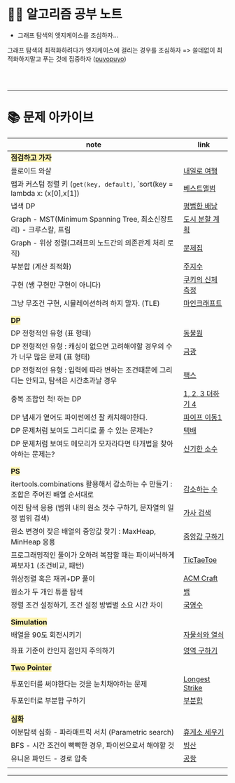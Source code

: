 # 🧑‍💻 알고리즘 공부 노트

- 그래프 탐색의 엣지케이스를 조심하자...

그래프 탐색의 최적화하려다가 엣지케이스에 걸리는 경우를 조심하자 => 쓸데없이 최적화하지말고 푸는 것에 집중하자 ([puyopuyo](http://noj.am/11559))


<br/>
<br/>

---

# 📚 문제 아카이브

| note                                                                | link                                                      |
|---------------------------------------------------------------------|-----------------------------------------------------------|
| <span style="background-color: #fff5b1;">**점검하고 가자**</span>         |                                                           |
| 플로이드 와샬                                                             | [내일로 여행](sol_from_BOJ/shortest_path/boj13168.py)          |
| 맵과 커스텀 정렬 키 (`get(key, default)`, `sort(key = lambda x: (x[0],x[1]) | [베스트앨범](sol_from_Programmers/베스트앨범.py)                    |
| 냅색 DP                                                               | [평범한 배낭](sol_from_BOJ/dp/boj12865.py)                     |
| Graph - MST(Minimum Spanning Tree, 최소신장트리) - 크루스칼, 프림               | [도시 분할 계획](./sol_from_BOJ/graph/boj1647.py)               |
| Graph - 위상 정렬(그래프의 노드간의 의존관계 처리 로직)                                 | [문제집](sol_from_BOJ/graph/boj1766.py)                      |
| 부분합 (계산 최적화)                                                        | [주지수](sol_from_BOJ/ps/boj15724.py)                        |
| 구현 (쌩 구현만 구현이 아니다)                                                  | [쿠키의 신체 측정](sol_from_BOJ/simulation/boj20125.py)          |
| 그냥 무조건 구현, 시뮬레이션하려 하지 말자.  (TLE)                                    | [마인크래프트](sol_from_BOJ/ps/boj18111.py)                     
|                                                                     |                                                           |
|                                                                     |                                                           |
| <span style='background-color: #fff5b1'>**DP**</span>               |                                                           |
| DP 전형적인 유형 (표 형태)                                                   | [동물원](./sol_from_BOJ/dp/boj1309.py)                       |
| DP 전형적인 유형 : 캐싱이 없으면 고려해야할 경우의 수가 너무 많은 문제 (표 형태)                   | [금광](./sol_from_etc/book_이것이코딩테스트다/Q31.py)                |
| DP 전형적인 유형 : 입력에 따라 변하는 조건때문에 그리디는 안되고, 탐색은 시간초과날 경우                | [팩스](./sol_from_BOJ/dp/boj2341.py)                        |
| 중복 조합인 척! 하는 DP                                                     | [1, 2, 3 더하기 4](sol_from_BOJ/dp/boj15989.py)              |
| DP 냄새가 옅어도 파이썬에선 잘 캐치해야한다.                                          | [파이프 이동1](./sol_from_BOJ/dp/boj17070.py)                  |
| DP 문제처럼 보여도 그리디로 풀 수 있는 문제는?                                        | [택배](./sol_from_BOJ/greedy/boj8980.py)                    |
| DP 문제처럼 보여도 메모리가 모자라다면 타개법을 찾아야하는 문제는?                              | [신기한 소수](./sol_from_BOJ/ps/boj2023.py)                    |
|                                                                     |                                                           |
|                                                                     |                                                           |
| <span style="background-color: #fff5b1;">**PS**</span>              |                                                           |
| itertools.combinations 활용해서 감소하는 수 만들기 : 조합은 주어진 배열 순서대로            | [감소하는 수](./sol_from_BOJ/ps/boj1038.py)                    |
| 이진 탐색 응용 (범위 내의 원소 갯수 구하기, 문자열의 일정 범위 검색)                           | [가사 검색](./sol_from_Programmers/kakao_blind/pr60060.py)    |
| 원소 변경이 잦은 배열의 중앙값 찾기 : MaxHeap, MinHeap 응용                          | [중앙값 구하기](./sol_from_BOJ/data_structure/boj2696.py)       |
| 프로그래밍적인 풀이가 오하려 복잡할 때는 파이써닉하게 짜보자1 (조건비교, 패턴)                       | [TicTaeToe](./sol_from_BOJ/ps/boj13227.py)                |
| 위상정렬 혹은 재귀+DP 풀이                                                    | [ACM Craft](./sol_from_BOJ/ps/boj1005.py)                 |
| 원소가 두 개인 튜플 탐색                                                      | [뱀](./sol_from_BOJ/simulation/boj3190.py)                 |
| 정렬 조건 설정하기, 조건 설정 방법별 소요 시간 차이                                      | [국영수](./sol_from_BOJ/sort/boj10825.py)                    |
|                                                                     |                                                           |
|                                                                     |                                                           |
| <span style="background-color: #fff5b1;">**Simulation**</span>      |                                                           |
| 배열을 90도 회전시키기                                                       | [자물쇠와 열쇠](./sol_from_Programmers/kakao_blind/pr60059.py)  |
|                                                                     |                                                           |
| 좌표 기준이 칸인지 점인지 주의하기                                                 | [영역 구하기](./sol_from_BOJ/DFSBFS/boj2583.py)                |
|                                                                     |                                                           |
|                                                                     |                                                           |
| <span style="background-color: #fff5b1;">**Two Pointer**</span>     |                                                           |
| 투포인터를 써야한다는 것을 눈치채야하는 문제                                            | [Longest Strike](./sol_from_codeforces/790_div4/1676F.py) |
| 투포인터로 부분합 구하기                                                       | [부분합](./sol_from_BOJ/two_pointer/boj1806.py)              |
|                                                                     |                                                           |
|                                                                     |                                                           |
| <span style="background-color: #fff5b1;">**심화**</span>              |                                                           |
| 이분탐색 심화 - 파라매트릭 서치 (Parametric search)                              | [휴게소 세우기](./sol_from_BOJ/binary_search/boj1477.py)        |
| BFS - 시간 조건이 빡빡한 경우, 파이썬으로서 해야할 것                                   | [빙산](./sol_from_BOJ/DFSBFS/boj2573.py)                    |
| 유니온 파인드 - 경로 압축                                                     | [공항](./sol_from_BOJ/union_find/boj10775.py)               |
|                                                                     |                                                           |
---